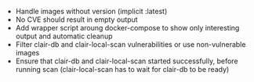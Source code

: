 * Handle images without version (implicit :latest)
* No CVE should result in empty output
* Add wrapper script aroung docker-compose to show only interesting output and automatic cleanup
* Filter clair-db and clair-local-scan vulnerabilities or use non-vulnerable images
* Ensure that clair-db and clair-local-scan started successfully, before running scan (clair-local-scan has to wait for clair-db to be ready)
